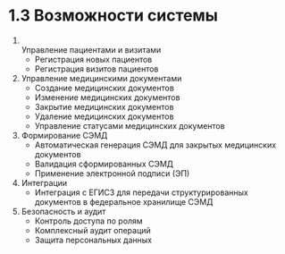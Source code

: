 # 1.3 Возможности системы

1. \
   Управление пациентами и визитами
   * Регистрация новых пациентов
   * Регистрация визитов пациентов
2. Управление медицинскими документами
   * Создание медицинских документов
   * Изменение медицинских документов
   * Закрытие медицинских документов
   * Удаление медицинских документов
   * Управление статусами медицинских документов
3. Формирование СЭМД
   * Автоматическая генерация СЭМД для закрытых медицинских документов
   * Валидация сформированных СЭМД
   * Применение электронной подписи (ЭП)
4. Интеграции
   * Интеграция с ЕГИСЗ для передачи структурированных документов в федеральное хранилище СЭМД
5. Безопасность и аудит
   * Контроль доступа по ролям
   * Комплексный аудит операций
   * Защита персональных данных
